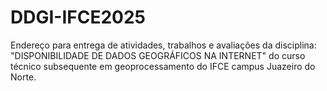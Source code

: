 # DDGI-IFCE2025
Endereço para entrega de atividades, trabalhos e avaliações da disciplina: "DISPONIBILIDADE DE DADOS GEOGRÁFICOS NA INTERNET" do curso técnico subsequente em geoprocessamento do IFCE campus Juazeiro do Norte.
